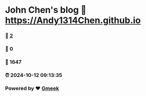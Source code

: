 # John Chen's blog :link: https://Andy1314Chen.github.io 
### :page_facing_up: [2](https://Andy1314Chen.github.io/tag.html) 
### :speech_balloon: 0 
### :hibiscus: 1647 
### :alarm_clock: 2024-10-12 09:13:35 
### Powered by :heart: [Gmeek](https://github.com/Meekdai/Gmeek)
